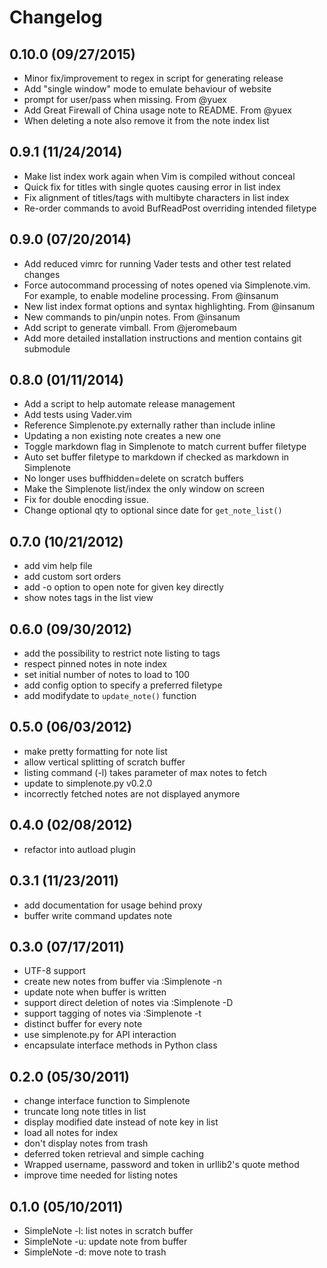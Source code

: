 # Changelog

## 0.10.0 (09/27/2015)
- Minor fix/improvement to regex in script for generating release
- Add "single window" mode to emulate behaviour of website
- prompt for user/pass when missing. From @yuex
- Add Great Firewall of China usage note to README. From @yuex
- When deleting a note also remove it from the note index list

## 0.9.1 (11/24/2014)
- Make list index work again when Vim is compiled without conceal
- Quick fix for titles with single quotes causing error in list index
- Fix alignment of titles/tags with multibyte characters in list index
- Re-order commands to avoid BufReadPost overriding intended filetype

## 0.9.0 (07/20/2014)
- Add reduced vimrc for running Vader tests and other test related changes
- Force autocommand processing of notes opened via Simplenote.vim. For example, to enable modeline processing. From @insanum
- New list index format options and syntax highlighting. From @insanum
- New commands to pin/unpin notes. From @insanum 
- Add script to generate vimball. From @jeromebaum
- Add more detailed installation instructions and mention contains git submodule

## 0.8.0 (01/11/2014)
- Add a script to help automate release management
- Add tests using Vader.vim
- Reference Simplenote.py externally rather than include inline
- Updating a non existing note creates a new one
- Toggle markdown flag in Simplenote to match current buffer filetype
- Auto set buffer filetype to markdown if checked as markdown in Simplenote
- No longer uses buffhidden=delete on scratch buffers
- Make the Simplenote list/index the only window on screen
- Fix for double enocding issue.
- Change optional qty to optional since date for `get_note_list()`

## 0.7.0 (10/21/2012)
- add vim help file
- add custom sort orders
- add -o option to open note for given key directly
- show notes tags in the list view

## 0.6.0 (09/30/2012)

- add the possibility to restrict note listing to tags
- respect pinned notes in note index
- set initial number of notes to load to 100
- add config option to specify a preferred filetype
- add modifydate to `update_note()` function

## 0.5.0 (06/03/2012)

- make pretty formatting for note list
- allow vertical splitting of scratch buffer
- listing command (-l) takes parameter of max notes to fetch
- update to simplenote.py v0.2.0
- incorrectly fetched notes are not displayed anymore

## 0.4.0 (02/08/2012)

- refactor into autload plugin

## 0.3.1 (11/23/2011)

- add documentation for usage behind proxy
- buffer write command updates note

## 0.3.0 (07/17/2011)

- UTF-8 support
- create new notes from buffer via :Simplenote -n
- update note when buffer is written
- support direct deletion of notes via :Simplenote -D
- support tagging of notes via :Simplenote -t
- distinct buffer for every note
- use simplenote.py for API interaction
- encapsulate interface methods in Python class

## 0.2.0 (05/30/2011)

- change interface function to Simplenote
- truncate long note titles in list
- display modified date instead of note key in list
- load all notes for index
- don't display notes from trash
- deferred token retrieval and simple caching
- Wrapped username, password and token in urllib2's quote method
- improve time needed for listing notes

## 0.1.0 (05/10/2011)

- SimpleNote -l: list notes in scratch buffer
- SimpleNote -u: update note from buffer
- SimpleNote -d: move note to trash


